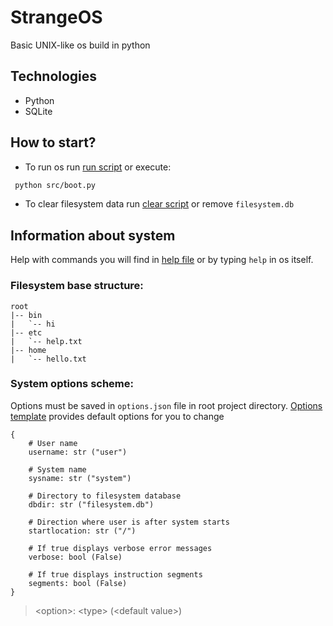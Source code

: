 # StrangeOS

Basic UNIX-like os build in python

## Technologies

-   Python
-   SQLite

## How to start?

-   To run os run [run script](run) or execute:

```bash
 python src/boot.py
```

-   To clear filesystem data run [clear script](clear) or remove `filesystem.db`

## Information about system

Help with commands you will find in [help file](./src/data/helpmsg.txt) or by typing `help` in os itself.

### Filesystem base structure:

```
root
|-- bin
|   `-- hi
|-- etc
|   `-- help.txt
|-- home
|   `-- hello.txt
```

### System options scheme:

Options must be saved in `options.json` file in root project directory. [Options template](options.template.json) provides default options for you to change

```
{
    # User name
    username: str ("user")

    # System name
    sysname: str ("system")

    # Directory to filesystem database
    dbdir: str ("filesystem.db")

    # Direction where user is after system starts
    startlocation: str ("/")

    # If true displays verbose error messages
    verbose: bool (False)

    # If true displays instruction segments
    segments: bool (False)
}
```

> &lt;option&gt;: &lt;type&gt; (&lt;default value&gt;)
